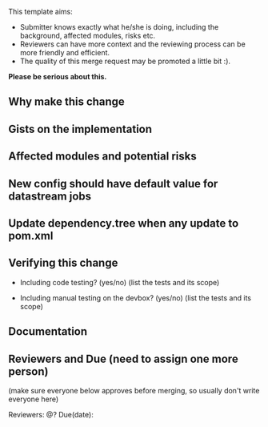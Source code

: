 
This template aims:

* Submitter knows exactly what he/she is doing, including the background, affected modules, risks etc.
* Reviewers can have more context and the reviewing process can be more friendly and efficient.
* The quality of this merge request may be promoted a little bit :).

**Please be serious about this.**


## Why make this change


## Gists on the implementation


## Affected modules and potential risks


## New config should have default value for datastream jobs


## Update dependency.tree when any update to pom.xml


## Verifying this change

* Including code testing? (yes/no)
(list the tests and its scope)


* Including manual testing on the devbox? (yes/no)
(list the tests and its scope)


## Documentation


## Reviewers and Due (need to assign one more person)
(make sure everyone below approves before merging, so usually don't write everyone here)

Reviewers: @?
Due(date): 


